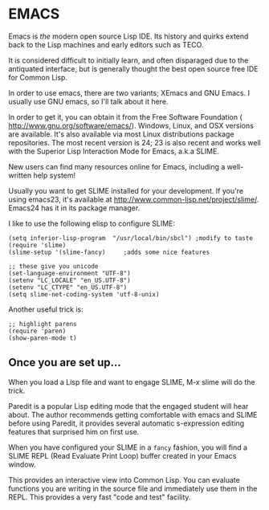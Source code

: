 EMACS
====

Emacs is *the* modern open source Lisp IDE. Its history and quirks
extend back to the Lisp machines and early editors such as TECO.

It is considered difficult to initially learn, and often disparaged
due to the antiquated interface, but is generally thought the best open
source free IDE for Common Lisp.

In order to use emacs, there are two variants; XEmacs and GNU Emacs. I
usually use GNU emacs, so I'll talk about it here.

In order to get it, you can obtain it from the Free Software
Foundation ( http://www.gnu.org/software/emacs/). Windows, Linux, and
OSX versions are available. It's also available via most Linux
distributions package repositories.  The most recent version is 24; 23
is also recent and works well with the Superior Lisp Interaction Mode
for Emacs, a.k.a SLIME.

New users can find many resources online for Emacs, including a well-written
help system!

Usually you want to get SLIME installed for your development. If
you're using emacs23, it's available at
http://www.common-lisp.net/project/slime/. Emacs24 has it in its
package manager.

I like to use the following elisp to configure SLIME:

```
(setq inferior-lisp-program  "/usr/local/bin/sbcl") ;modify to taste
(require 'slime)
(slime-setup '(slime-fancy) 	;adds some nice features

;; these give you unicode
(set-language-environment "UTF-8")
(setenv "LC_LOCALE" "en_US.UTF-8")
(setenv "LC_CTYPE" "en_US.UTF-8")
(setq slime-net-coding-system 'utf-8-unix)
```

Another useful trick is:
```
;; highlight parens
(require 'paren)
(show-paren-mode t)
```
Once you are set up...
----

When you load a Lisp file and want to engage SLIME, M-x slime will do
the trick.

Paredit is a popular Lisp editing mode that the engaged student will
hear about. The author recommends getting comfortable with emacs and
SLIME before using Paredit, it provides several automatic s-expression
editing features that surprised him on first use.

When you have configured your SLIME in a `fancy` fashion, you will find a SLIME
REPL (Read Evaluate Print Loop) buffer created in your Emacs window.

This provides an interactive view into Common Lisp. You can evaluate functions you 
are writing in the source file and immediately use them in the REPL. This provides a
very fast "code and test" facility.

